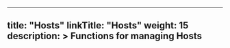 
---
title: "Hosts"
linkTitle: "Hosts"
weight: 15
description: >
  Functions for managing Hosts
---
